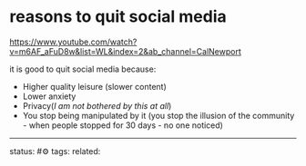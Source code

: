 # reasons to quit social media
https://www.youtube.com/watch?v=m6AF_aFuD8w&list=WL&index=2&ab_channel=CalNewport

it is good to quit social media because:
 - Higher quality leisure (slower content)
 - Lower anxiety
 - Privacy(*I am not bothered by this at all*)
 - You stop being manipulated by it (you stop the illusion of the community - when people stopped for 30 days - no one noticed)






---
status: #⚙️ 
tags: 
related: 
